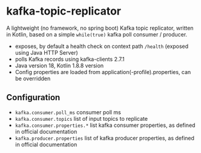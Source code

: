# kafka-topic-replicator
A lightweight (no framework, no spring boot) Kafka topic replicator, written in Kotlin, based on a simple `while(true)` kafka 
poll consumer / producer.

- exposes, by default a health check on context path `/health` (exposed using Java HTTP Server)
- polls Kafka records using kafka-clients 2.7.1
- Java version 18, Kotlin 1.8.8 version
- Config properties are loaded from application(-profile).properties, can be overridden

## Configuration

- `kafka.consumer.poll_ms` consumer poll ms
- `kafka.consumer.topics` list of input topics to replicate
- `kafka.consumer.properties.*` list kafka consumer properties, as defined in official documentation
- `kafka.producer.properties` list of kafka producer properties, as defined in official documentation
